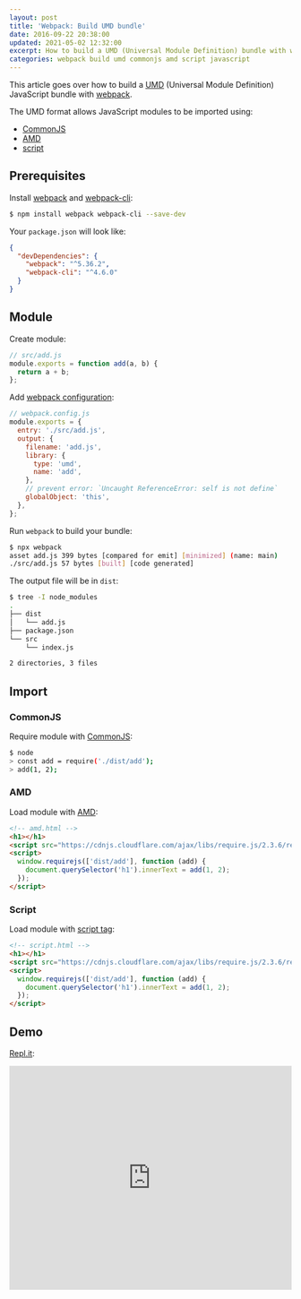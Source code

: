 ```yaml
---
layout: post
title: 'Webpack: Build UMD bundle'
date: 2016-09-22 20:38:00
updated: 2021-05-02 12:32:00
excerpt: How to build a UMD (Universal Module Definition) bundle with webpack.
categories: webpack build umd commonjs amd script javascript
---
```


This article goes over how to build a [UMD](https://github.com/umdjs/umd#readme) (Universal Module Definition) JavaScript bundle with [webpack](https://webpack.js.org/).

The UMD format allows JavaScript modules to be imported using:

- [CommonJS](#commonjs)
- [AMD](#amd)
- [script](#script)

## Prerequisites

Install [webpack](https://www.npmjs.com/package/webpack) and [webpack-cli](https://www.npmjs.com/package/webpack-cli):

```sh
$ npm install webpack webpack-cli --save-dev
```

Your `package.json` will look like:

```json
{
  "devDependencies": {
    "webpack": "^5.36.2",
    "webpack-cli": "^4.6.0"
  }
}
```

## Module

Create module:

```js
// src/add.js
module.exports = function add(a, b) {
  return a + b;
};
```

Add [webpack configuration](https://webpack.js.org/configuration/):

```js
// webpack.config.js
module.exports = {
  entry: './src/add.js',
  output: {
    filename: 'add.js',
    library: {
      type: 'umd',
      name: 'add',
    },
    // prevent error: `Uncaught ReferenceError: self is not define`
    globalObject: 'this',
  },
};
```

Run `webpack` to build your bundle:

```sh
$ npx webpack
asset add.js 399 bytes [compared for emit] [minimized] (name: main)
./src/add.js 57 bytes [built] [code generated]
```

The output file will be in `dist`:

```sh
$ tree -I node_modules
.
├── dist
│   └── add.js
├── package.json
└── src
    └── index.js

2 directories, 3 files
```

## Import

### CommonJS

Require module with [CommonJS](https://wikipedia.org/wiki/CommonJS):

```sh
$ node
> const add = require('./dist/add');
> add(1, 2);
```

### AMD

Load module with [AMD](https://requirejs.org/docs/whyamd.html#amd):

```html
<!-- amd.html -->
<h1></h1>
<script src="https://cdnjs.cloudflare.com/ajax/libs/require.js/2.3.6/require.min.js"></script>
<script>
  window.requirejs(['dist/add'], function (add) {
    document.querySelector('h1').innerText = add(1, 2);
  });
</script>
```

### Script

Load module with [script tag](https://www.html5rocks.com/en/tutorials/speed/script-loading/#toc-first-script):

```html
<!-- script.html -->
<h1></h1>
<script src="https://cdnjs.cloudflare.com/ajax/libs/require.js/2.3.6/require.min.js"></script>
<script>
  window.requirejs(['dist/add'], function (add) {
    document.querySelector('h1').innerText = add(1, 2);
  });
</script>
```

## Demo

[Repl.it](https://repl.it/@remarkablemark/webpack-umd):

<iframe height="400px" width="100%" src="https://repl.it/@remarkablemark/webpack-umd?lite=true" scrolling="no" frameborder="no" allowtransparency="true" allowfullscreen="true" sandbox="allow-forms allow-pointer-lock allow-popups allow-same-origin allow-scripts allow-modals"></iframe>
